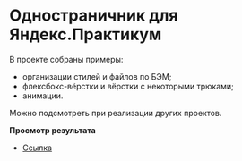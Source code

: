 # Одностраничник для Яндекс.Практикум

В проекте собраны примеры:
- организации стилей и файлов по БЭМ;
- флексбокс-вёрстки и вёрстки с некоторыми трюками;
- анимации.

Можно подсмотреть при реализации других проектов.


**Просмотр результата**

* [Ссылка](http://mb-how-to-learn.surge.sh/)
